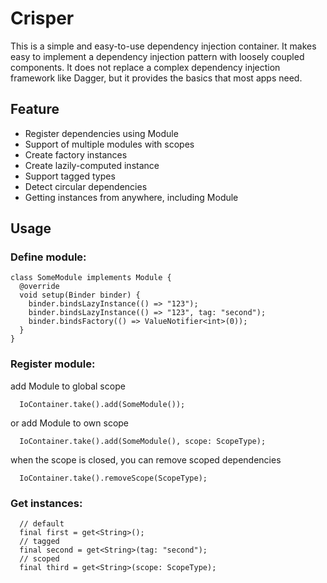 # Crisper

This is a simple and easy-to-use dependency injection container.
It makes easy to implement a dependency injection pattern with
loosely coupled components. It does not replace a complex dependency
injection framework like Dagger, but it provides the basics that most
apps need.

## Feature
* Register dependencies using Module
* Support of multiple modules with scopes
* Create factory instances
* Create lazily-computed instance
* Support tagged types
* Detect circular dependencies
* Getting instances from anywhere, including Module

## Usage

### Define module:

```
class SomeModule implements Module {
  @override
  void setup(Binder binder) {
    binder.bindsLazyInstance(() => "123");
    binder.bindsLazyInstance(() => "123", tag: "second");
    binder.bindsFactory(() => ValueNotifier<int>(0));
  }
}
```

### Register module:

add Module to global scope

```
  IoContainer.take().add(SomeModule());
```

or add Module to own scope

```
  IoContainer.take().add(SomeModule(), scope: ScopeType);
```

when the scope is closed, you can remove scoped dependencies

```
  IoContainer.take().removeScope(ScopeType);
```

### Get instances:

```
  // default
  final first = get<String>();
  // tagged
  final second = get<String>(tag: "second");
  // scoped
  final third = get<String>(scope: ScopeType);
```